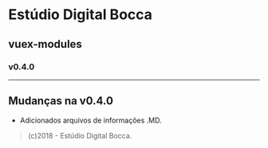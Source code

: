 # Estúdio Digital Bocca

## vuex-modules

### v0.4.0

---

## Mudanças na v0.4.0

- Adicionados arquivos de informações .MD.

> (c)2018 - Estúdio Digital Bocca.